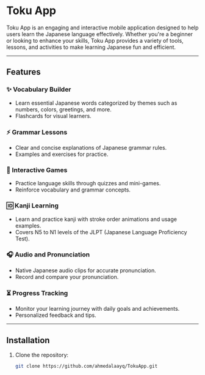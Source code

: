 # Toku App

Toku App is an engaging and interactive mobile application designed to help users learn the Japanese language effectively. Whether you're a beginner or looking to enhance your skills, Toku App provides a variety of tools, lessons, and activities to make learning Japanese fun and efficient.

---

## Features

### ✨ Vocabulary Builder
- Learn essential Japanese words categorized by themes such as numbers, colors, greetings, and more.
- Flashcards for visual learners.

### ⚡ Grammar Lessons
- Clear and concise explanations of Japanese grammar rules.
- Examples and exercises for practice.

### 🌄 Interactive Games
- Practice language skills through quizzes and mini-games.
- Reinforce vocabulary and grammar concepts.

### 🆔 Kanji Learning
- Learn and practice kanji with stroke order animations and usage examples.
- Covers N5 to N1 levels of the JLPT (Japanese Language Proficiency Test).

### 🎧 Audio and Pronunciation
- Native Japanese audio clips for accurate pronunciation.
- Record and compare your pronunciation.

### ⏳ Progress Tracking
- Monitor your learning journey with daily goals and achievements.
- Personalized feedback and tips.

---

## Installation

1. Clone the repository:
   ```bash
   git clone https://github.com/ahmedalaayq/TokuApp.git

